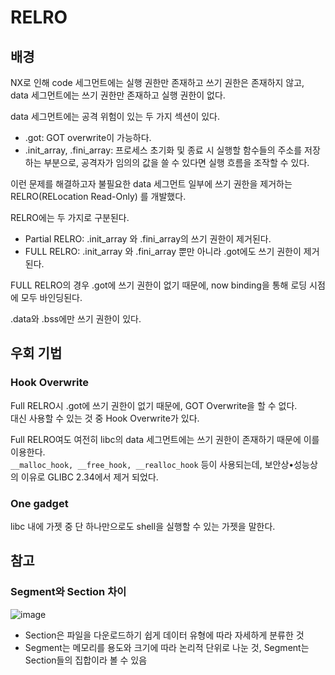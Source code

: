 # RELRO

## 배경
NX로 인해 code 세그먼트에는 실행 권한만 존재하고 쓰기 권한은 존재하지 않고,   
data 세그먼트에는 쓰기 권한만 존재하고 실행 권한이 없다.   

data 세그먼트에는 공격 위험이 있는 두 가지 섹션이 있다.
- .got: GOT overwrite이 가능하다.
- .init_array, .fini_array: 프로세스 초기화 및 종료 시 실행할 함수들의 주소를 저장하는 부분으로,
  공격자가 임의의 값을 쓸 수 있다면 실행 흐름을 조작할 수 있다.
   
이런 문제를 해결하고자 불필요한 data 세그먼트 일부에 쓰기 권한을 제거하는 RELRO(RELocation Read-Only) 를 개발했다.   

RELRO에는 두 가지로 구분된다.
- Partial RELRO: .init_array 와 .fini_array의 쓰기 권한이 제거된다.
- FULL RELRO: .init_array 와 .fini_array 뿐만 아니라 .got에도 쓰기 권한이 제거된다.

FULL RELRO의 경우 .got에 쓰기 권한이 없기 때문에, now binding을 통해 로딩 시점에 모두 바인딩된다.   

.data와 .bss에만 쓰기 권한이 있다.  

## 우회 기법
### Hook Overwrite
Full RELRO시 .got에 쓰기 권한이 없기 때문에, GOT Overwrite을 할 수 없다.   
대신 사용할 수 있는 것 중 Hook Overwrite가 있다.   

Full RELRO여도 여전히 libc의 data 세그먼트에는 쓰기 권한이 존재하기 때문에 이를 이용한다.   
```__malloc_hook, __free_hook, __realloc_hook``` 등이 사용되는데, 보안상•성능상의 이유로 GLIBC 2.34에서 제거 되었다.

### One gadget
libc 내에 가젯 중 단 하나만으로도 shell을 실행할 수 있는 가젯을 말한다.


## 참고
### Segment와 Section 차이   
![image](https://github.com/user-attachments/assets/144fb998-f917-49df-8243-eb98a10fdc4e)   
- Section은 파일을 다운로드하기 쉽게 데이터 유형에 따라 자세하게 분류한 것
- Segment는 메모리를 용도와 크기에 따라 논리적 단위로 나눈 것, Segment는 Section들의 집합이라 볼 수 있음
